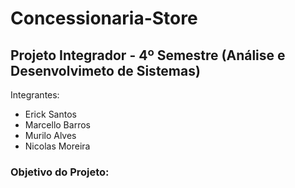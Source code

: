 <h1>Concessionaria-Store</h1>
<h2>Projeto Integrador - 4º Semestre (Análise e Desenvolvimeto de Sistemas)</h2>

<p>Integrantes: </p>
<ul>
  <li>Erick Santos</li>
  <li>Marcello Barros</li>
  <li>Murilo Alves</li>
  <li>Nicolas Moreira</li>
</ul>

<h3>Objetivo do Projeto:</h3>

